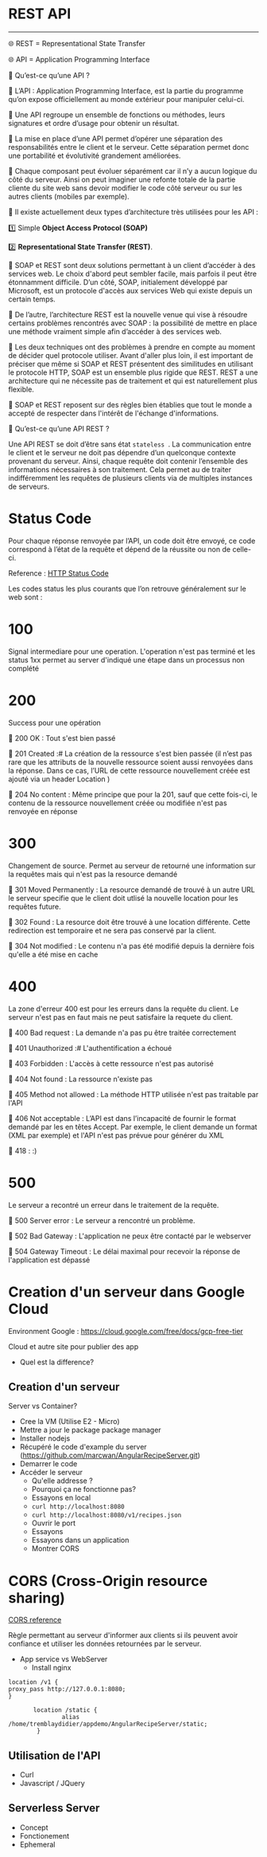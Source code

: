 # REST API
***
🌐  REST = Representational State Transfer

🌐  API = Application Programming Interface

🌼  Qu’est-ce qu’une API ?

🔹  L’API : Application Programming Interface, est la partie du programme qu’on expose officiellement au monde extérieur pour manipuler celui-ci. 

🔹 Une API regroupe un ensemble de fonctions ou méthodes, leurs signatures et ordre d’usage pour obtenir un résultat.

🔹 La mise en place d’une API permet d’opérer une séparation des responsabilités entre le client et le serveur. Cette séparation permet donc une portabilité et évolutivité grandement améliorées. 

🔹 Chaque composant peut évoluer séparément car il n’y a aucun logique du côté du serveur. Ainsi on peut imaginer une refonte totale de la partie cliente du site web sans devoir modifier le code côté serveur ou sur les autres clients (mobiles par exemple).

🌼  Il existe actuellement deux types d’architecture très utilisées pour les API : 

1️⃣  Simple **Object Access Protocol (SOAP)**

2️⃣  **Representational State Transfer (REST)**.

🔹 SOAP et REST ​​sont deux solutions permettant à un client d’accéder à des services web. Le choix d'abord peut sembler facile, mais parfois il peut être étonnamment difficile. D’un côté, SOAP, initialement développé par Microsoft, est un protocole d'accès aux services Web qui existe depuis un certain temps. 

🔹 De l’autre, l’architecture REST est la nouvelle venue qui vise à résoudre certains problèmes rencontrés avec SOAP :  la possibilité de mettre en place une méthode vraiment simple afin d’accéder à des services web.

🔹 Les deux techniques ont des problèmes à prendre en compte au moment de décider quel protocole utiliser. Avant d'aller plus loin, il est important de préciser que même si SOAP et REST présentent des similitudes en utilisant le protocole HTTP, SOAP est un ensemble plus rigide que REST. REST a une architecture qui ne nécessite pas de traitement et qui est naturellement plus flexible. 

🔹 SOAP et REST reposent sur des règles bien établies que tout le monde a accepté de respecter dans l'intérêt de l'échange d'informations.

🌼  Qu’est-ce qu’une API REST ?

Une API REST se doit d’être sans état `stateless `. La communication entre le client et le serveur ne doit pas dépendre d’un quelconque contexte provenant du serveur. Ainsi, chaque requête doit contenir l’ensemble des informations nécessaires à son traitement. Cela permet au de traiter indifféremment les requêtes de plusieurs clients via de multiples instances de serveurs.

# Status Code

Pour chaque réponse renvoyée par l’API, un code doit être envoyé, ce code correspond à l’état de la requête et dépend de la réussite ou non de celle-ci. 

Reference : [HTTP Status Code](https://developer.mozilla.org/fr/docs/Web/HTTP/Status)

Les codes status les plus courants que l’on retrouve généralement sur le web sont :

# 100
Signal intermediare pour une operation. L'operation n'est pas terminé et les status 1xx permet au server d'indiqué une étape dans un processus non complété

# 200
Success pour une opération

🔸  200 OK : Tout s'est bien passé

🔸 201 Created :# La création de la ressource s'est bien passée (il n’est pas rare que les attributs de la nouvelle ressource soient aussi renvoyées dans la réponse. Dans ce cas, l’URL de cette ressource nouvellement créée est ajouté via un header Location )

🔸 204 No content : Même principe que pour la 201, sauf que cette fois-ci, le contenu de la ressource nouvellement créée ou modifiée n'est pas renvoyée en réponse

# 300
Changement de source. Permet au serveur de retourné une information sur la requêtes mais qui n'est pas la resource demandé

🔸 301 Moved Permanently : La resource demandé de trouvé à un autre URL le serveur specifie que le client doit utlisé la nouvelle location pour les requêtes future.

🔸 302 Found : La resource doit être trouvé à une location différente. Cette redirection est temporaire et ne sera pas conservé par la client.

🔸 304 Not modified : Le contenu n'a pas été modifié depuis la dernière fois qu'elle a été mise en cache

# 400
La zone d'erreur 400 est pour les erreurs dans la requête du client. Le serveur n'est pas en faut mais ne peut satisfaire la requete du client.

🔸 400 Bad request : La demande n'a pas pu être traitée correctement

🔸 401 Unauthorized :# L'authentification a échoué

🔸 403 Forbidden : L'accès à cette ressource n'est pas autorisé

🔸 404 Not found : La ressource n'existe pas

🔸 405 Method not allowed : La méthode HTTP utilisée n'est pas traitable par l'API

🔸 406 Not acceptable : L’API est dans l’incapacité de fournir le format demandé par les en têtes Accept. Par exemple, le client demande un format (XML par exemple) et l'API n'est pas prévue pour générer du XML

🔸 418 : :)

# 500
Le serveur a recontré un erreur dans le traitement de la requête.

🔸 500 Server error : Le serveur a rencontré un problème.

🔸 502 Bad Gateway : L'application ne peux être contacté par le webserver

🔸 504 Gateway Timeout : Le délai maximal pour recevoir la réponse de l'application est dépassé

# Creation d'un serveur dans Google Cloud

Environment Google : https://cloud.google.com/free/docs/gcp-free-tier

Cloud et autre site pour publier des app
* Quel est la difference?

## Creation d'un serveur

Server vs Container?

* Cree la VM (Utilise E2 - Micro)
* Mettre a jour le package package manager
* Installer nodejs
* Récupéré le code d'example du server (https://github.com/marcwan/AngularRecipeServer.git)
* Demarrer le code
* Accéder le serveur
  * Qu'elle addresse ?
  * Pourquoi ça ne fonctionne pas?
  * Essayons en local
  * `curl http://localhost:8080`
  * `curl http://localhost:8080/v1/recipes.json`
  * Ouvrir le port
  * Essayons
  * Essayons dans un application
  * Montrer CORS

# CORS (Cross-Origin resource sharing)

[CORS reference](https://developer.mozilla.org/fr/docs/Web/HTTP/CORS)

Règle permettant au serveur d'informer aux clients si ils peuvent avoir confiance et utiliser les données retournées par le serveur.

* App service vs WebServer
  * Install nginx

```
location /v1 {
proxy_pass http://127.0.0.1:8080;
}
```

```
       location /static {
               alias /home/tremblaydidier/appdemo/AngularRecipeServer/static;
        }
```

## Utilisation de l'API

* Curl
* Javascript / JQuery


## Serverless Server

* Concept
* Fonctionement
* Ephemeral

